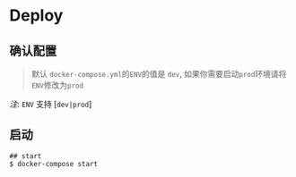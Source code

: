 # Deploy 

## 确认配置
> 默认 `docker-compose.yml`的`ENV`的值是 `dev`, 如果你需要启动`prod`环境请将 `ENV`修改为`prod`

_注_: `ENV` 支持 [`dev|prod`]

## 启动
```
## start
$ docker-compose start
```